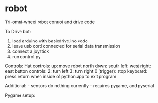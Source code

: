 robot
=====

Tri-omni-wheel robot control and drive code

To Drive bot:
1. load arduino with basicdrive.ino code
2. leave usb cord connected for serial data transmission
3. connect a joystick
4. run control.py

Controls:
	 Hat controls:
	 	up: move robot north
		down: south
		left: west
		right: east
	button controls:
		2: turn left
		3: turn right
		0 (trigger): stop
	keyboard:
		press return when inside of python.app to exit program
		
Additional:
	- sensors do nothing currently
	- requires pygame, and pyserial

Pygame setup:
    
